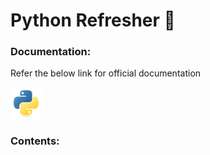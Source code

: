 # Python Refresher 🐍
<h3>Documentation: </h3> <p> Refer the below link for official documentation</p>
<p> <a href="https://www.python.org" target="_blank" rel="noreferrer"> <img src="https://raw.githubusercontent.com/devicons/devicon/master/icons/python/python-original.svg" alt="python" width="50" height="50"/> </a> </p>
<h3>Contents:</h3>

